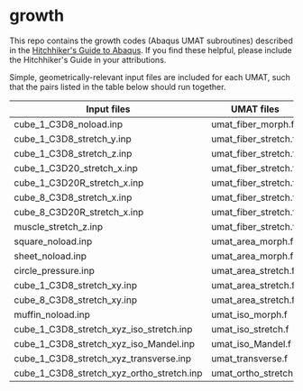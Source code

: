 # growth

This repo contains the growth codes (Abaqus UMAT subroutines) described in the [Hitchhiker's Guide to Abaqus](https://zenodo.org/record/1243270).  If you find these helpful, please include the Hitchhiker's Guide in your attributions.

Simple, geometrically-relevant input files are included for each UMAT, such that the pairs listed in the table below should run together.  

| Input files                               | UMAT files           |
|-------------------------------------------|----------------------|
| cube_1_C3D8_noload.inp                    | umat_fiber_morph.f   |
| cube_1_C3D8_stretch_y.inp                 | umat_fiber_stretch.f |
| cube_1_C3D8_stretch_z.inp                 | umat_fiber_stretch.f |
| cube_1_C3D20_stretch_x.inp                | umat_fiber_stretch.f |
| cube_1_C3D20R_stretch_x.inp               | umat_fiber_stretch.f |
| cube_8_C3D8_stretch_x.inp                 | umat_fiber_stretch.f |
| cube_8_C3D20R_stretch_x.inp               | umat_fiber_stretch.f |
| muscle_stretch_z.inp                      | umat_fiber_stretch.f |
| square_noload.inp                         | umat_area_morph.f    |
| sheet_noload.inp                          | umat_area_morph.f    |
| circle_pressure.inp                       | umat_area_stretch.f  |
| cube_1_C3D8_stretch_xy.inp                | umat_area_stretch.f  |
| cube_8_C3D8_stretch_xy.inp                | umat_area_stretch.f  |
| muffin_noload.inp                         | umat_iso_morph.f     |
| cube_1_C3D8_stretch_xyz_iso_stretch.inp   | umat_iso_stretch.f   |
| cube_1_C3D8_stretch_xyz_iso_Mandel.inp    | umat_iso_Mandel.f    |
| cube_1_C3D8_stretch_xyz_transverse.inp    | umat_transverse.f    |
| cube_1_C3D8_stretch_xyz_ortho_stretch.inp | umat_ortho_stretch.f |
